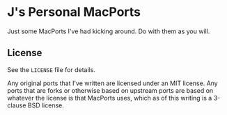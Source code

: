 
# J's Personal MacPorts #

Just some MacPorts I've had kicking around. Do with them as you will.

## License ##

See the `LICENSE` file for details.

Any original ports that I've written are licensed under an MIT license.
Any ports that are forks or otherwise based on upstream ports are based
on whatever the license is that MacPorts uses, which as of this writing
is a 3-clause BSD license.

